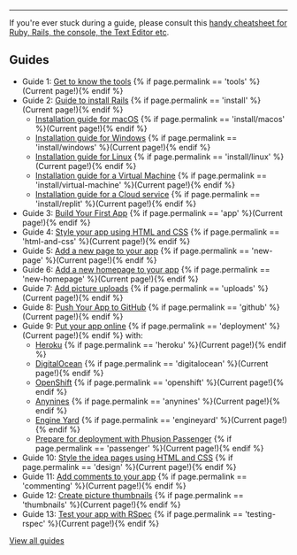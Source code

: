 <hr>

If you're ever stuck during a guide, please consult this [handy cheatsheet for Ruby, Rails, the console, the Text Editor etc](http://www.pragtob.info/rails-beginner-cheatsheet/).

## Guides

* Guide 1: [Get to know the tools](/tools) {% if page.permalink == 'tools' %}(Current page!){% endif %}
* Guide 2: [Guide to install Rails](/install) {% if page.permalink == 'install' %}(Current page!){% endif %}
  - [Installation guide for macOS](/install/macos) {% if page.permalink == 'install/macos' %}(Current page!){% endif %}
  - [Installation guide for Windows](/install/windows) {% if page.permalink == 'install/windows' %}(Current page!){% endif %}
  - [Installation guide for Linux](/install/linux) {% if page.permalink == 'install/linux' %}(Current page!){% endif %}
  - [Installation guide for a Virtual Machine](/install/virtual-machine) {% if page.permalink == 'install/virtual-machine' %}(Current page!){% endif %}
  - [Installation guide for a Cloud service](/install/replit) {% if page.permalink == 'install/replit' %}(Current page!){% endif %}
* Guide 3: [Build Your First App](/app) {% if page.permalink == 'app' %}(Current page!){% endif %}
* Guide 4: [Style your app using HTML and CSS](/html-and-css) {% if page.permalink == 'html-and-css' %}(Current page!){% endif %}
* Guide 5: [Add a new page to your app](/new-page) {% if page.permalink == 'new-page' %}(Current page!){% endif %}
* Guide 6: [Add a new homepage to your app](/new-homepage) {% if page.permalink == 'new-homepage' %}(Current page!){% endif %}
* Guide 7: [Add picture uploads](/uploads) {% if page.permalink == 'uploads' %}(Current page!){% endif %}
* Guide 8: [Push Your App to GitHub](/github) {% if page.permalink == 'github' %}(Current page!){% endif %}
* Guide 9: [Put your app online](/deployment) {% if page.permalink == 'deployment' %}(Current page!){% endif %} with:
  - [Heroku](/heroku) {% if page.permalink == 'heroku' %}(Current page!){% endif %}
  - [DigitalOcean](/digitalocean) {% if page.permalink == 'digitalocean' %}(Current page!){% endif %}
  - [OpenShift](/openshift) {% if page.permalink == 'openshift' %}(Current page!){% endif %}
  - [Anynines](/anynines) {% if page.permalink == 'anynines' %}(Current page!){% endif %}
  - [Engine Yard](/engineyard) {% if page.permalink == 'engineyard' %}(Current page!){% endif %}
  - [Prepare for deployment with Phusion Passenger](/passenger) {% if page.permalink == 'passenger' %}(Current page!){% endif %}
* Guide 10: [Style the idea pages using HTML and CSS](/design) {% if page.permalink == 'design' %}(Current page!){% endif %}
* Guide 11: [Add comments to your app](/commenting) {% if page.permalink == 'commenting' %}(Current page!){% endif %}
* Guide 12: [Create picture thumbnails](/thumbnails) {% if page.permalink == 'thumbnails' %}(Current page!){% endif %}
* Guide 13: [Test your app with RSpec](/testing-rspec) {% if page.permalink == 'testing-rspec' %}(Current page!){% endif %}

[View all guides](/)
